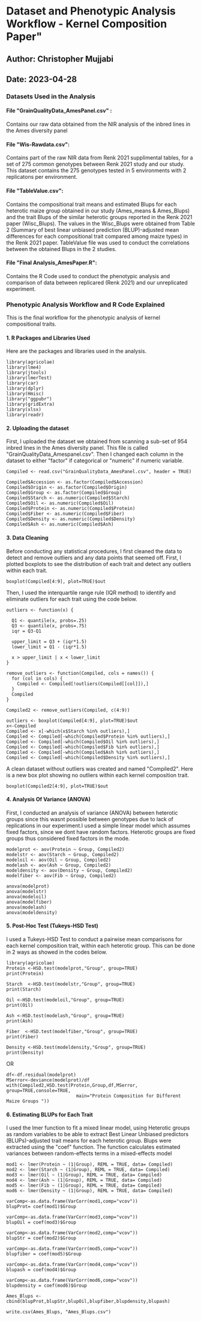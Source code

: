 # Dataset and Phenotypic Analysis Workflow - Kernel Composition Paper"
## Author: Christopher Mujjabi
## Date: 2023-04-28

### Datasets Used in the Analysis  

#### File "GrainQualityData_AmesPanel.csv" : 
Contains our raw data obtained from the NIR analysis of the inbred lines in the Ames diversity panel 

#### File "Wis-Rawdata.csv": 
Contains part of the raw NIR data from Renk 2021 supplimental tables, for a set of 275 common genotypes between Renk 2021 study and our study. This dataset contains the 275 genotypes tested in 5 environments with 2 replicatons per environment.

#### File "TableValue.csv": 
Contains the compositional trait means and estimated Blups for each heterotic maize group obtained in our study (Ames_means & Ames_Blups) and the trait Blups of the similar heterotic groups reported in the Renk 2021 paper (Wisc_Blups). The values in the Wisc_Blups were obtained from Table 2 (Summary of best linear unbiased prediction (BLUP)-adjusted mean differences for each compositional trait compared among maize types) in the Renk 2021 paper. TableValue file was used to conduct the correlations between the obtained Blups in the 2 studies. 

#### File "Final Analysis_AmesPaper.R":
Contains the R Code used to conduct the phenotypic analysis and comparison of data between replicared (Renk 2021) and our unreplicated experiment.

### Phenotypic Analysis Workflow and R Code Explained
This is the final workflow for the phenotypic analysis of kernel compositional traits.

#### 1. R Packages and Libraries Used
Here are the packages and libraries used in the analysis. 

```{r}
library(agricolae)
library(lme4)
library(jtools)
library(lmerTest)
library(car)
library(dplyr)
library(Hmisc)
library("ggpubr")
library(gridExtra)
library(xlsx)
library(readr)
```
#### 2. Uploading the dataset
First, I uploaded the dataset we obtained from scanning a sub-set of 954 inbred lines in the Ames diversity panel.  This file is called "GrainQualityData_Amespanel.csv". Then I changed each column in the dataset to either "factor" if categorical or "numeric" if numeric variable. 

```{r}
Compiled <- read.csv("GrainQualityData_AmesPanel.csv", header = TRUE)

Compiled$Accession <- as.factor(Compiled$Accession)
Compiled$Origin <- as.factor(Compiled$Origin)
Compiled$Group <- as.factor(Compiled$Group)
Compiled$Starch <- as.numeric(Compiled$Starch)
Compiled$Oil <- as.numeric(Compiled$Oil)
Compiled$Protein <- as.numeric(Compiled$Protein)
Compiled$Fiber <- as.numeric(Compiled$Fiber)
Compiled$Density <- as.numeric(Compiled$Density)
Compiled$Ash <- as.numeric(Compiled$Ash)
```
#### 3. Data Cleaning

Before conducting any statistical procedures, I first cleaned the data to detect and remove outliers and any data points that seemed off. First, I plotted boxplots to see the distribution of each trait and detect any outliers within each trait. 
```{r}
boxplot(Compiled[4:9], plot=TRUE)$out
```
Then, I used the interquartile range rule (IQR method) to identify and eliminate outliers for each trait using the code below. 

```{r}
outliers <- function(x) {
  
  Q1 <- quantile(x, probs=.25) 
  Q3 <- quantile(x, probs=.75) 
  iqr = Q3-Q1           
  
  upper_limit = Q3 + (iqr*1.5) 
  lower_limit = Q1 - (iqr*1.5)  
  
  x > upper_limit | x < lower_limit  
}

remove_outliers <- function(Compiled, cols = names()) {  
  for (col in cols) {
    Compiled <- Compiled[!outliers(Compiled[[col]]),] 
  }
  Compiled
}

Compiled2 <- remove_outliers(Compiled, c(4:9))

outliers <- boxplot(Compiled[4:9], plot=TRUE)$out  
x<-Compiled
Compiled <- x[-which(x$Starch %in% outliers),] 
Compiled <- Compiled[-which(Compiled$Protein %in% outliers),]
Compiled <- Compiled[-which(Compiled$Oil %in% outliers),]
Compiled <- Compiled[-which(Compiled$Fib %in% outliers),]
Compiled <- Compiled[-which(Compiled$Ash %in% outliers),]
Compiled <- Compiled[-which(Compiled$Density %in% outliers),]
```
A clean dataset without outliers was created and named "Compiled2". Here is a new box plot showing no outliers within each kernel composition trait. 
```{r}
boxplot(Compiled2[4:9], plot=TRUE)$out 
```
#### 4. Analysis Of Variance (ANOVA)
First, I conducted an analysis of variance (ANOVA) between heterotic groups since this wasnt possible between genotypes due to lack of replications in our experiment.I used a simple linear model which assumes fixed factors, since we dont have random factors. Heterotic groups are  fixed groups thus considered fixed factors in the mode. 

```{r setup, include=FALSE, echo = TRUE, warning = F, message = F}
modelprot <- aov(Protein ~ Group, Compiled2)
modelstr <- aov(Starch ~ Group, Compiled2)
modeloil <- aov(Oil ~ Group, Compiled2)
modelash <- aov(Ash ~ Group, Compiled2)
modeldensity <- aov(Density ~ Group, Compiled2)
modelfiber <- aov(Fib ~ Group, Compiled2)

anova(modelprot)
anova(modelstr)
anova(modeloil)
anova(modelfiber)
anova(modelash)
anova(modeldensity)
```
#### 5. Post-Hoc Test (Tukeys-HSD Test)
I used a Tukeys-HSD Test to conduct a pairwise mean comparisons for each kernel composition trait, within each heterotic group. This can be done in 2 ways as showed in the codes below. 
```{r setup, include=FALSE, echo = TRUE, warning = F, message = F}
library(agricolae)
Protein <-HSD.test(modelprot,"Group", group=TRUE)
print(Protein)

Starch  <-HSD.test(modelstr,"Group", group=TRUE)
print(Starch)

Oil <-HSD.test(modeloil,"Group", group=TRUE)
print(Oil)

Ash <-HSD.test(modelash,"Group", group=TRUE)
print(Ash)

Fiber  <-HSD.test(modelfiber,"Group", group=TRUE)
print(Fiber)

Density <-HSD.test(modeldensity,"Group", group=TRUE)
print(Density)
```
OR 
```{r setup, include=FALSE, echo = TRUE, warning = F, message = F}
df<-df.residual(modelprot)
MSerror<-deviance(modelprot)/df
with(Compiled2,HSD.test(Protein,Group,df,MSerror, group=TRUE,console=TRUE,
                          main="Protein Composition for Different Maize Groups "))
```
#### 6. Estimating BLUPs for Each Trait 

I used the lmer function to fit a mixed linear model, using Heterotic groups as random variables to be able to extract Best Linear Unbiased predictors (BLUPs)-adjusted trait means for each heterotic group. Blups were extracted using the "coef" function. The function calculates estimated variances between random-effects terms in a mixed-effects model 

```{r setup, include=FALSE, echo = TRUE, warning = F, message = F}
mod1 <- lmer(Protein ~ (1|Group), REML = TRUE, data= Compiled)
mod2 <- lmer(Starch ~ (1|Group), REML = TRUE, data= Compiled)
mod3 <- lmer(Oil ~ (1|Group), REML = TRUE, data= Compiled)
mod4 <- lmer(Ash ~ (1|Group), REML = TRUE, data= Compiled)
mod5 <- lmer(Fib ~ (1|Group), REML = TRUE, data= Compiled)
mod6 <- lmer(Density ~ (1|Group), REML = TRUE, data= Compiled)

varComp<-as.data.frame(VarCorr(mod1,comp="vcov")) 
blupProt= coef(mod1)$Group

varComp<-as.data.frame(VarCorr(mod3,comp="vcov"))
blupOil = coef(mod3)$Group

varComp<-as.data.frame(VarCorr(mod2,comp="vcov"))
blupStr = coef(mod2)$Group

varComp<-as.data.frame(VarCorr(mod5,comp="vcov"))
blupfiber = coef(mod5)$Group

varComp<-as.data.frame(VarCorr(mod4,comp="vcov"))
blupash = coef(mod4)$Group

varComp<-as.data.frame(VarCorr(mod6,comp="vcov"))
blupdensity = coef(mod6)$Group

Ames_Blups <- cbind(blupProt,blupStr,blupOil,blupfiber,blupdensity,blupash)

write.csv(Ames_Blups, "Ames_Blups.csv")
```





